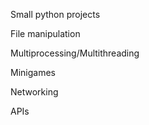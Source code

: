 Small python projects

File manipulation

Multiprocessing/Multithreading

Minigames

Networking

APIs
